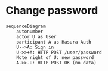 # Change password

```mermaid
sequenceDiagram
	autonumber
	actor U as User
	participant A as Hasura Auth
	U-->A: Sign in
	U->>+A: HTTP POST /user/password
	Note right of U: new password
	A->>-U: HTTP POST OK (no data)
```
